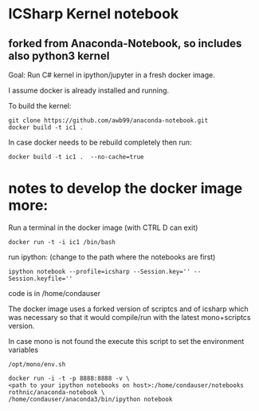 # ICSharp Kernel notebook 
## forked from Anaconda-Notebook, so includes also python3 kernel

Goal: Run C# kernel in ipython/jupyter in a fresh docker image.

I assume docker is already installed and running.

To build the kernel:
```
git clone https://github.com/awb99/anaconda-notebook.git
docker build -t ic1 . 
```

In case docker needs to be rebuild completely then run:
```
docker build -t ic1 .  --no-cache=true
```


# notes to develop the docker image more:

Run a terminal in the docker image (with CTRL D can exit)
```
docker run -t -i ic1 /bin/bash        
```

run ipython:  (change to the path where the notebooks are first)
```
ipython notebook --profile=icsharp --Session.key='' --Session.keyfile=''    
```

code is in /home/condauser

The docker image uses a forked version of scriptcs and of icsharp which was necessary so that it would compile/run with the latest mono+scriptcs version.

In case mono is not found the execute this script to set the environment variables
```
/opt/mono/env.sh
```

```
docker run -i -t -p 8888:8888 -v \
<path to your ipython notebooks on host>:/home/condauser/notebooks rothnic/anaconda-notebook \
/home/condauser/anaconda3/bin/ipython notebook
```

